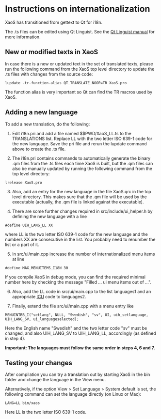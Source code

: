 # Instructions on internationalization

XaoS has transitioned from gettext to Qt for i18n.

The .ts files can be edited using Qt Linguist. See the
[Qt Linguist manual](https://doc.qt.io/qt-5/qtlinguist-index.html) for more information.

## New or modified texts in XaoS

In case there is a new or updated text in the set of translated texts,
please run the following command from the XaoS top level directory to update the
.ts files with changes from the source code:

```
lupdate -tr-function-alias QT_TRANSLATE_NOOP=TR XaoS.pro
```

The function alias is very important so Qt can find the TR macros used
by XaoS.

## Adding a new language

To add a new translation, do the following:

1. Edit i18n.pri and add a file named $$PWD/XaoS_LL.ts to the TRANSLATIONS list.
Replace LL with the two
letter ISO 639-1 code for the new language. Save the pri file and
rerun the lupdate command above to create the .ts file.

2. The i18n.pri contains commands to automatically generate the binary .qm
files from the .ts files each time XaoS is built, but the .qm files can
also be manually updated by running the following command from the top
level directory:

```
lrelease XaoS.pro
```

3. Also, add an entry for the new language in the file XaoS.qrc
in the top level directory. This makes sure that the .qm file will be
used by the executable (actually, the .qm file is linked against
the executable).

4. There are some further changes required in src/include/ui_helper.h
by defining the new language with a line

```
#define UIH_LANG_LL XX
```

where LL is the two letter ISO 639-1 code for the new language and the numbers XX
are consecutive in the list. You probably need to renumber the list or a part of it.

5. In src/ui/main.cpp increase the number of internationalized menu items at line

```
#define MAX_MENUITEMS_I18N 30
```

If you compile XaoS in debug mode, you can find the required minimal number here
by checking the message "Filled ... ui menu items out of ...".

6. Also, add the LL code in src/ui/main.cpp to the list languages1 and an appropriate
[ICU](http://userguide.icu-project.org/locale) code to languages2.

7. Finally, extend the file src/ui/main.cpp with a menu entry like

```
MENUINTRB_I("setlang", NULL, "Swedish", "sv", UI, uih_setlanguage, UIH_LANG_SV, ui_languageselected);
```

Here the English name "Swedish" and the two letter code "sv" must be changed, and also
UIH_LANG_SV to UIH_LANG_LL, accordingly (as defined in step 4).

**Important: The languages must follow the same order in steps 4, 6 and 7.**

## Testing your changes

After compilation you can try a translation out by starting XaoS
in the bin folder and change the language in the View menu.

Alternatively, if the option View > Set Language > System default is set, the following command
can set the language directly (on Linux or Mac):

```
LANG=LL bin/xaos
```

Here LL is the two letter ISO 639-1 code.
